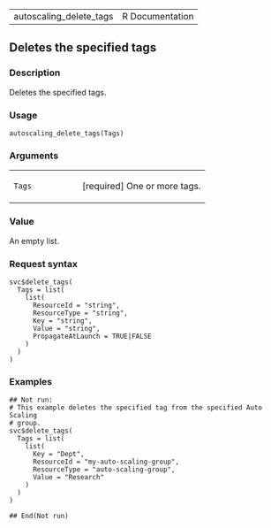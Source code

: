 <table style="width: 100%;">
<tbody>
<tr class="odd">
<td>autoscaling_delete_tags</td>
<td style="text-align: right;">R Documentation</td>
</tr>
</tbody>
</table>

## Deletes the specified tags

### Description

Deletes the specified tags.

### Usage

    autoscaling_delete_tags(Tags)

### Arguments

<table>
<colgroup>
<col style="width: 35%" />
<col style="width: 65%" />
</colgroup>
<tbody>
<tr class="odd">
<td><code id="autoscaling_delete_tags_:_Tags">Tags</code></td>
<td><p>[required] One or more tags.</p></td>
</tr>
</tbody>
</table>

### Value

An empty list.

### Request syntax

    svc$delete_tags(
      Tags = list(
        list(
          ResourceId = "string",
          ResourceType = "string",
          Key = "string",
          Value = "string",
          PropagateAtLaunch = TRUE|FALSE
        )
      )
    )

### Examples

    ## Not run: 
    # This example deletes the specified tag from the specified Auto Scaling
    # group.
    svc$delete_tags(
      Tags = list(
        list(
          Key = "Dept",
          ResourceId = "my-auto-scaling-group",
          ResourceType = "auto-scaling-group",
          Value = "Research"
        )
      )
    )

    ## End(Not run)
